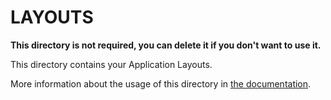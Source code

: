 # LAYOUTS

**This directory is not required, you can delete it if you don't want to use it.**

This directory contains your Application Layouts.

More information about the usage of this directory in [the documentation](https://pt.nuxtjs.org/docs/2.x/directory-structure/layouts).
